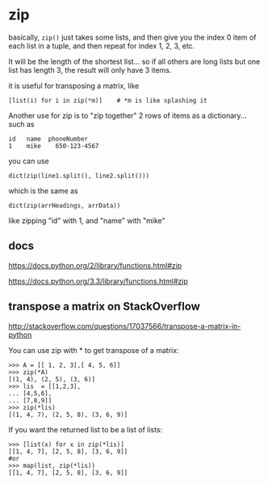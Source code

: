 # zip

basically, `zip()` just takes some lists, and then give you the index 0 item of each list in
a tuple, and then repeat for index 1, 2, 3, etc.

It will be the length of the shortest list... so if all others are long lists but one list has length 3, the result will only have 3 items.

it is useful for transposing a matrix, like

    [list(i) for i in zip(*m)]    # *m is like splashing it

Another use for zip is to "zip together" 2 rows of items as a dictionary... such as

    id   name  phoneNumber
    1    mike    650-123-4567

you can use

    dict(zip(line1.split(), line2.split()))

which is the same as

    dict(zip(arrHeadings, arrData))

like zipping "id" with 1, and "name" with "mike"

## docs

https://docs.python.org/2/library/functions.html#zip

https://docs.python.org/3.3/library/functions.html#zip


## transpose a matrix on StackOverflow

http://stackoverflow.com/questions/17037566/transpose-a-matrix-in-python


You can use zip with * to get transpose of a matrix:

    >>> A = [[ 1, 2, 3],[ 4, 5, 6]]
    >>> zip(*A)
    [(1, 4), (2, 5), (3, 6)]
    >>> lis  = [[1,2,3],
    ... [4,5,6],
    ... [7,8,9]]
    >>> zip(*lis)
    [(1, 4, 7), (2, 5, 8), (3, 6, 9)]

If you want the returned list to be a list of lists:

    >>> [list(x) for x in zip(*lis)]
    [[1, 4, 7], [2, 5, 8], [3, 6, 9]]
    #or
    >>> map(list, zip(*lis))
    [[1, 4, 7], [2, 5, 8], [3, 6, 9]]
